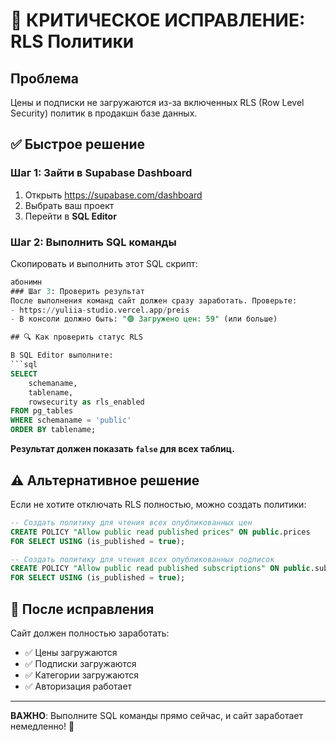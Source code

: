 # 🚨 КРИТИЧЕСКОЕ ИСПРАВЛЕНИЕ: RLS Политики

## Проблема
Цены и подписки не загружаются из-за включенных RLS (Row Level Security) политик в продакшн базе данных.

## ✅ Быстрое решение

### Шаг 1: Зайти в Supabase Dashboard
1. Открыть https://supabase.com/dashboard
2. Выбрать ваш проект
3. Перейти в **SQL Editor**

### Шаг 2: Выполнить SQL команды
Скопировать и выполнить этот SQL скрипт:

```sql
абонимн
### Шаг 3: Проверить результат
После выполнения команд сайт должен сразу заработать. Проверьте:
- https://yuliia-studio.vercel.app/preis
- В консоли должно быть: "🟢 Загружено цен: 59" (или больше)

## 🔍 Как проверить статус RLS

В SQL Editor выполните:
```sql
SELECT
    schemaname,
    tablename,
    rowsecurity as rls_enabled
FROM pg_tables
WHERE schemaname = 'public'
ORDER BY tablename;
```

**Результат должен показать `false` для всех таблиц.**

## ⚠️ Альтернативное решение

Если не хотите отключать RLS полностью, можно создать политики:

```sql
-- Создать политику для чтения всех опубликованных цен
CREATE POLICY "Allow public read published prices" ON public.prices
FOR SELECT USING (is_published = true);

-- Создать политику для чтения всех опубликованных подписок
CREATE POLICY "Allow public read published subscriptions" ON public.subscriptions
FOR SELECT USING (is_published = true);
```

## 🎯 После исправления

Сайт должен полностью заработать:
- ✅ Цены загружаются
- ✅ Подписки загружаются
- ✅ Категории загружаются
- ✅ Авторизация работает

---

**ВАЖНО**: Выполните SQL команды прямо сейчас, и сайт заработает немедленно! 🚀